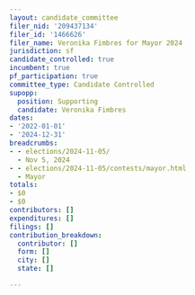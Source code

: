 ```yaml
---
layout: candidate_committee
filer_nid: '209437134'
filer_id: '1466626'
filer_name: Veronika Fimbres for Mayor 2024
jurisdiction: sf
candidate_controlled: true
incumbent: true
pf_participation: true
committee_type: Candidate Controlled
supopp:
  position: Supporting
  candidate: Veronika Fimbres
dates:
- '2022-01-01'
- '2024-12-31'
breadcrumbs:
- - elections/2024-11-05/
  - Nov 5, 2024
- - elections/2024-11-05/contests/mayor.html
  - Mayor
totals:
- $0
- $0
contributors: []
expenditures: []
filings: []
contribution_breakdown:
  contributor: []
  form: []
  city: []
  state: []

---
```

